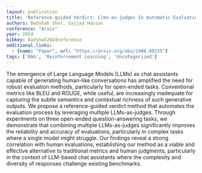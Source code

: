```yaml
---
layout: publication
title: 'Reference-guided Verdict: Llms-as-judges In Automatic Evaluation Of Free-form Text'
authors: Badshah Sher, Sajjad Hassan
conference: "Arxiv"
year: 2024
bibkey: badshah2024reference
additional_links:
  - {name: "Paper", url: "https://arxiv.org/abs/2408.09235"}
tags: ['RAG', 'Reinforcement Learning', 'Uncategorized']
---
```

The emergence of Large Language Models (LLMs) as chat assistants capable of
generating human-like conversations has amplified the need for robust
evaluation methods, particularly for open-ended tasks. Conventional metrics
like BLEU and ROUGE, while useful, are increasingly inadequate for capturing
the subtle semantics and contextual richness of such generative outputs. We
propose a reference-guided verdict method that automates the evaluation process
by leveraging multiple LLMs-as-judges. Through experiments on three open-ended
question-answering tasks, we demonstrate that combining multiple LLMs-as-judges
significantly improves the reliability and accuracy of evaluations,
particularly in complex tasks where a single model might struggle. Our findings
reveal a strong correlation with human evaluations, establishing our method as
a viable and effective alternative to traditional metrics and human judgments,
particularly in the context of LLM-based chat assistants where the complexity
and diversity of responses challenge existing benchmarks.
